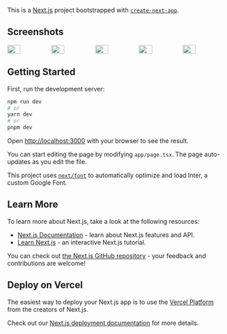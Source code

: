This is a [Next.js](https://nextjs.org/) project bootstrapped with [`create-next-app`](https://github.com/vercel/next.js/tree/canary/packages/create-next-app).

## Screenshots

<div style="display: flex; flex-direction: 'row';">
<img src="./profile/Screenshot 2023-09-09 at 05-38-14 WEBTOON CANVAS The next great webcomic is here.png" width=30%>
<img src="./profile/Screenshot 2023-09-16 at 13-47-31 ToonMania A Webtoon Viewer.png" width=30%>
<img src="./profile/Screenshot 2023-09-16 at 13-46-54 ToonMania A Webtoon Viewer.png" width=30%>
<img src="./profile/Screenshot 2023-09-09 at 05-39-01 WEBTOON CANVAS - Free Self-Publishing Platform.png" width=30%>
<img src="./profile/Screenshot 2023-09-09 at 05-38-31 WEBTOON CANVAS - Free Self-Publishing Platform.png" width=30%>

</div>

## Getting Started

First, run the development server:

```bash
npm run dev
# or
yarn dev
# or
pnpm dev
```

Open [http://localhost:3000](http://localhost:3000) with your browser to see the result.

You can start editing the page by modifying `app/page.tsx`. The page auto-updates as you edit the file.

This project uses [`next/font`](https://nextjs.org/docs/basic-features/font-optimization) to automatically optimize and load Inter, a custom Google Font.

## Learn More

To learn more about Next.js, take a look at the following resources:

- [Next.js Documentation](https://nextjs.org/docs) - learn about Next.js features and API.
- [Learn Next.js](https://nextjs.org/learn) - an interactive Next.js tutorial.

You can check out [the Next.js GitHub repository](https://github.com/vercel/next.js/) - your feedback and contributions are welcome!

## Deploy on Vercel

The easiest way to deploy your Next.js app is to use the [Vercel Platform](https://vercel.com/new?utm_medium=default-template&filter=next.js&utm_source=create-next-app&utm_campaign=create-next-app-readme) from the creators of Next.js.

Check out our [Next.js deployment documentation](https://nextjs.org/docs/deployment) for more details.

